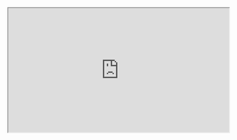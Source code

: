 <div style="display: block; position: relative; width: 100%; height: 0px; --aspect-ratio:9/16; padding-bottom: calc(var(--aspect-ratio) * 100%);"><iframe src="https://ob.pory.app/" allow="fullscreen" style="position: absolute; top: 0px; left: 0px; height: 100%; width: 100%;"></iframe></div>